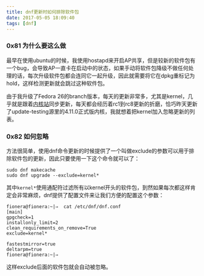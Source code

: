 ```yaml
---
title: dnf更新时如何排除软件包
date: 2017-05-05 18:09:40
tags: [dnf]
---
```


### 0x81 为什么要这么做

最早在使用ubuntu的时候，我使用hostapd来开启AP共享，但是较新的软件包有一个bug，会导致AP一直卡在启动中的状态，如果手动将软件包降级不做任何处理的话，每次升级软件包都会连同它一起升级，因此就需要将它在dpkg重标记为hold，这样检测更新就会跳过这种软件包。

由于我升级了Fedora 26的branch版本，每天的更新非常多，尤其是kernel，几乎就是跟着[内核站](https://kernel.org/)同步更新，每天都会经历着rc1到rc8更新的折磨，恰巧昨天更新了update-testing源里的4.11.0正式版内核，我就想着把kernel加入忽略更新的列表。

### 0x82 如何忽略

方法很简单，使用dnf命令更新的时候提供了一个叫做exclude的参数可以用于排除软件包的更新，因此只要使用一下这个命令就可以了：

```Shell
sudo dnf makecache
sudo dnf upgrade --exclude=kernel*
```

其中`kernel*`使用通配符过滤所有以kernel开头的软件包，到然如果每次都这样肯定会非常麻烦，dnf提供了配置文件来让我们方便的配置这个参数：

```Shell
fionera@fionera:~|⇒  cat /etc/dnf/dnf.conf
[main]
gpgcheck=1
installonly_limit=2
clean_requirements_on_remove=True
exclude=kernel*

fastestmirror=true
deltarpm=true
fionera@fionera:~|⇒
```

这样exclude后面的软件包就会自动被忽略。
